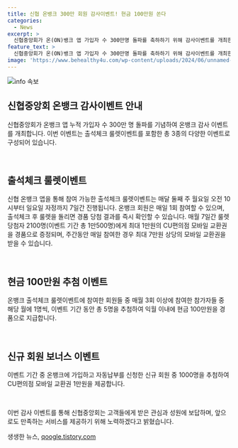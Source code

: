 ```yaml
---
title: 신협 온뱅크 300만 회원 감사이벤트! 현금 100만원 쏜다
categories:
  - News
excerpt: >
  신협중앙회가 온(ON)뱅크 앱 가입자 수 300만명 돌파를 축하하기 위해 감사이벤트를 개최한다고 8일 밝혔다. 4개월간 진행되는 이벤트에는 출석체크 룰렛이벤트와 보너스 이벤트 등이 포함되어 있으며, 매월 최대 1만원 상당의 CU편의점 모바일 교환권이나 100만원의 현금이 추첨을 통해 지급된다. 또한, 온뱅크 신규 회원 중 1000명에게는 1만원의 CU편의점 모바일 교환권이 제공될 예정이다. 이벤트는 이용고객들의 성원에 보답하기 위한 것으로, 앞으로도 만족할만한 서비스를 제공할 것이라고 신협중앙회 관계자는 전했다. (길이: 800자)
feature_text: >
  신협중앙회가 온(ON)뱅크 앱 가입자 수 300만명 돌파를 축하하기 위해 감사이벤트를 개최한다고 8일 밝혔다. 4개월간 진행되는 이벤트에는 출석체크 룰렛이벤트와 보너스 이벤트 등이 포함되어 있으며, 매월 최대 1만원 상당의 CU편의점 모바일 교환권이나 100만원의 현금이 추첨을 통해 지급된다. 또한, 온뱅크 신규 회원 중 1000명에게는 1만원의 CU편의점 모바일 교환권이 제공될 예정이다. 이벤트는 이용고객들의 성원에 보답하기 위한 것으로, 앞으로도 만족할만한 서비스를 제공할 것이라고 신협중앙회 관계자는 전했다. (길이: 800자)
image: 'https://www.behealthy4u.com/wp-content/uploads/2024/06/unnamed-file.png'
---
```


<p><img src="https://www.behealthy4u.com/wp-content/uploads/2024/06/unnamed-file.png" alt="info 속보" /></p>

<h2 data-ke-size="size26">신협중앙회 온뱅크 감사이벤트 안내</h2>

<p>신협중앙회가 온뱅크 앱 누적 가입자 수 300만 명 돌파를 기념하여 온뱅크 감사 이벤트를 개최합니다. 이번 이벤트는 출석체크 룰렛이벤트를 포함한 총 3종의 다양한 이벤트로 구성되어 있습니다.</p>

<p data-ke-size="size16">&nbsp;</p>

<h2 data-ke-size="size24">출석체크 룰렛이벤트</h2>

<p>신협 온뱅크 앱을 통해 참여 가능한 출석체크 룰렛이벤트는 매달 둘째 주 월요일 오전 10시부터 일요일 자정까지 7일간 진행됩니다. 온뱅크 회원은 매일 1회 참여할 수 있으며, 출석체크 후 룰렛을 돌리면 경품 당첨 결과를 즉시 확인할 수 있습니다. 매월 7일간 룰렛 당첨자 2100명(이벤트 기간 총 1만500명)에게 최대 1만원의 CU편의점 모바일 교환권을 경품으로 증정되며, 주간동안 매일 참여한 경우 최대 7만원 상당의 모바일 교환권을 받을 수 있습니다.</p>

<p data-ke-size="size16">&nbsp;</p>

<h2 data-ke-size="size24">현금 100만원 추첨 이벤트</h2>

<p>온뱅크 출석체크 룰렛이벤트에 참여한 회원들 중 매월 3회 이상에 참여한 참가자들 중 해당 월에 1명씩, 이벤트 기간 동안 총 5명을 추첨하여 익월 이내에 현금 100만원을 경품으로 지급합니다.</p>

<p data-ke-size="size16">&nbsp;</p>

<h2 data-ke-size="size24">신규 회원 보너스 이벤트</h2>

<p>이벤트 기간 중 온뱅크에 가입하고 자동납부를 신청한 신규 회원 중 1000명을 추첨하여 CU편의점 모바일 교환권 1만원을 제공합니다.</p>

<p data-ke-size="size16">&nbsp;</p>

<p>이번 감사 이벤트를 통해 신협중앙회는 고객들에게 받은 관심과 성원에 보답하며, 앞으로도 만족하는 서비스를 제공하기 위해 노력하겠다고 밝혔습니다.</p>
생생한 뉴스, <a href="https://qoogle.tistory.com" rel="dofollow">qoogle.tistory.com</a>


